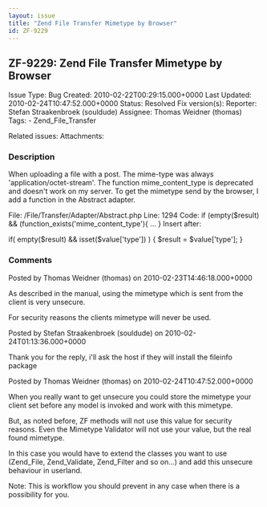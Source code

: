 ```yaml
---
layout: issue
title: "Zend File Transfer Mimetype by Browser"
id: ZF-9229
---
```


ZF-9229: Zend File Transfer Mimetype by Browser
-----------------------------------------------

 Issue Type: Bug Created: 2010-02-22T00:29:15.000+0000 Last Updated: 2010-02-24T10:47:52.000+0000 Status: Resolved Fix version(s): 
 Reporter:  Stefan Straakenbroek (souldude)  Assignee:  Thomas Weidner (thomas)  Tags: - Zend\_File\_Transfer
 
 Related issues: 
 Attachments: 
### Description

When uploading a file with a post. The mime-type was always 'application/octet-stream'. The function mime\_content\_type is deprecated and doesn't work on my server. To get the mimetype send by the browser, I add a function in the Abstract adapter.

File: /File/Transfer/Adapter/Abstract.php Line: 1294 Code: if (empty($result) && (function\_exists('mime\_content\_type'){ ... } Insert after:

if( empty($result) && isset($value['type']) ) { $result = $value['type']; }

 

 

### Comments

Posted by Thomas Weidner (thomas) on 2010-02-23T14:46:18.000+0000

As described in the manual, using the mimetype which is sent from the client is very unsecure.

For security reasons the clients mimetype will never be used.

 

 

Posted by Stefan Straakenbroek (souldude) on 2010-02-24T01:13:36.000+0000

Thank you for the reply, i'll ask the host if they will install the fileinfo package

 

 

Posted by Thomas Weidner (thomas) on 2010-02-24T10:47:52.000+0000

When you really want to get unsecure you could store the mimetype your client set before any model is invoked and work with this mimetype.

But, as noted before, ZF methods will not use this value for security reasons. Even the Mimetype Validator will not use your value, but the real found mimetype.

In this case you would have to extend the classes you want to use (Zend\_File, Zend\_Validate, Zend\_Filter and so on...) and add this unsecure behaviour in userland.

Note: This is workflow you should prevent in any case when there is a possibility for you.

 

 